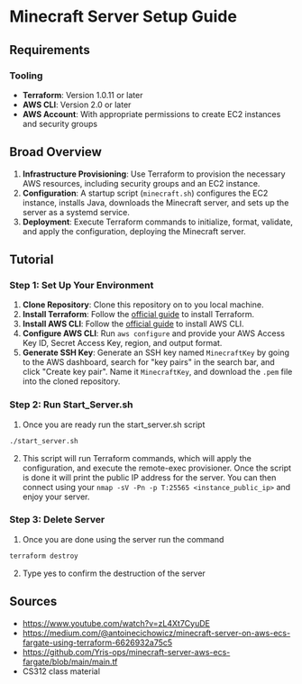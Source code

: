 # Minecraft Server Setup Guide

## Requirements

### Tooling

- **Terraform**: Version 1.0.11 or later
- **AWS CLI**: Version 2.0 or later
- **AWS Account**: With appropriate permissions to create EC2 instances and security groups

## Broad Overview

1. **Infrastructure Provisioning**: Use Terraform to provision the necessary AWS resources, including security groups and an EC2 instance.
2. **Configuration**: A startup script (`minecraft.sh`) configures the EC2 instance, installs Java, downloads the Minecraft server, and sets up the server as a systemd service.
3. **Deployment**: Execute Terraform commands to initialize, format, validate, and apply the configuration, deploying the Minecraft server.

## Tutorial

### Step 1: Set Up Your Environment

1. **Clone Repository**: Clone this repository on to you local machine. 
2. **Install Terraform**: Follow the [official guide](https://learn.hashicorp.com/tutorials/terraform/install-cli) to install Terraform.
3. **Install AWS CLI**: Follow the [official guide](https://docs.aws.amazon.com/cli/latest/userguide/install-cliv2.html) to install AWS CLI.
4. **Configure AWS CLI**: Run `aws configure` and provide your AWS Access Key ID, Secret Access Key, region, and output format.
5. **Generate SSH Key**: Generate an SSH key named `MinecraftKey`  by going to the AWS dashboard, search for "key pairs" in the search bar, and click "Create key pair". Name it `MinecraftKey`, and download the `.pem` file into the cloned repository.
### Step 2: Run Start_Server.sh
1. Once you are ready run  the start_server.sh script
```sh 
./start_server.sh
```

2. This script will run Terraform commands, which will apply the configuration, and execute the remote-exec provisioner. Once the script is done it will print the public IP address for the server. You can then connect using your `nmap -sV -Pn -p T:25565 <instance_public_ip>` and enjoy your server.

### Step 3: Delete Server
1. Once you are done using the server run the command
```sh 
terraform destroy
```

2. Type yes to confirm the destruction of the server

## Sources

- https://www.youtube.com/watch?v=zL4Xt7CyuDE
- https://medium.com/@antoinecichowicz/minecraft-server-on-aws-ecs-fargate-using-terraform-6626932a75c5
- https://github.com/Yris-ops/minecraft-server-aws-ecs-fargate/blob/main/main.tf
- CS312 class material